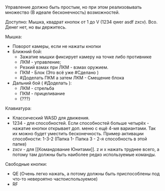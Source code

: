 Управление должно быть простым, но при этом реализовывать множество (В идеале бесконечность) возможностей.

Доступно: Мышка, квадрат кнопок от 1 до V (1234 qwer asdf zxcv). Всо. Денег нет, но вы держитесь.

Мышка:
- Поворот камеры, если не нажаты кнопки
- Ближний бой:
	- Зажатие мышки фиксирует камеру на точке либо противнике
	- ЛКМ - управление;
	- Резкий взмах при ЛКМ - взмах оружием.
	- ПКМ - Блок (Это всё уже #Сделано )
	- #Доделать ПКМ а затем ЛКМ - Смещение блока
- Дальний бой ( #Доделать  ):
	- ЛКМ - стрельба
	- ПКМ - прицеливание
	- {???}

Клавиатура:
- Классический WASD для движения.
- 1234 - для способностей. Если способностей больше четырёх - нажатие кнопки открывает доп. меню с ещё 4-мя вариантами. Так их можно будет уместить бесконечность. Пример активации способности: 1-3-2 (Папка 1- Папка 3 - 2-я способность в этой папке)
- zxcv - для [[Командование Юнитами]]. z и x нажать труднее всего, а потому там должны быть наиболее редко используемые команды.

Свободные кнопки:
- QE (Очень легко нажать, а потому должны быть приспособлены под что-то невероятно частоиспользуемое)
- RF